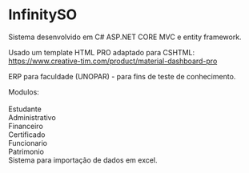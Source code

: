 # InfinitySO

Sistema desenvolvido em C# ASP.NET CORE MVC e entity framework.

Usado um template HTML PRO adaptado para CSHTML: https://www.creative-tim.com/product/material-dashboard-pro

ERP para faculdade (UNOPAR) - para fins de teste de conhecimento.

Modulos:<br/><br/>
Estudante<br/>
Administrativo<br/>
Financeiro<br/>
Certificado<br/>
Funcionario<br/>
Patrimonio<br/>
Sistema para importação de dados em excel.<br/>
